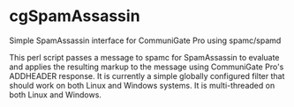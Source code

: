 # cgSpamAssassin
Simple SpamAssassin interface for CommuniGate Pro using spamc/spamd

This perl script passes a message to spamc for SpamAssassin to evaluate and 
applies the resulting markup to the message using CommuniGate Pro's 
ADDHEADER response. It is currently a simple globally configured filter
that should work on both Linux and Windows systems. It is multi-threaded
on both Linux and Windows.
